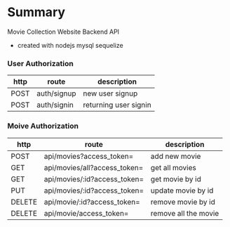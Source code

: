 # Summary

Movie Collection Website Backend API 
- created with nodejs mysql sequelize 



### User Authorization
| http    |  route                              | description                  |
| ----    | ----------------------------------- | ---------------------------- |
| POST    | auth/signup                         | new user signup              |
| POST    | auth/signin                         | returning user signin        |


### Moive Authorization
| http    | route                              | description                   |
| --------| -----------------------------------| ------------------------------|
| POST    | api/movies?access_token=           | add new movie                 |
| GET     | api/movies/all?access_token=       | get all movies                |
| GET     | api/movies/:id?access_token=       | get movie by id               |
| PUT     | api/movies/:id?access_token=       | update movie by id            |
| DELETE  | api/movie/:id?access_token=        | remove movie by id            |
| DELETE  | api/movie/access_token=            | remove all the movie          |
